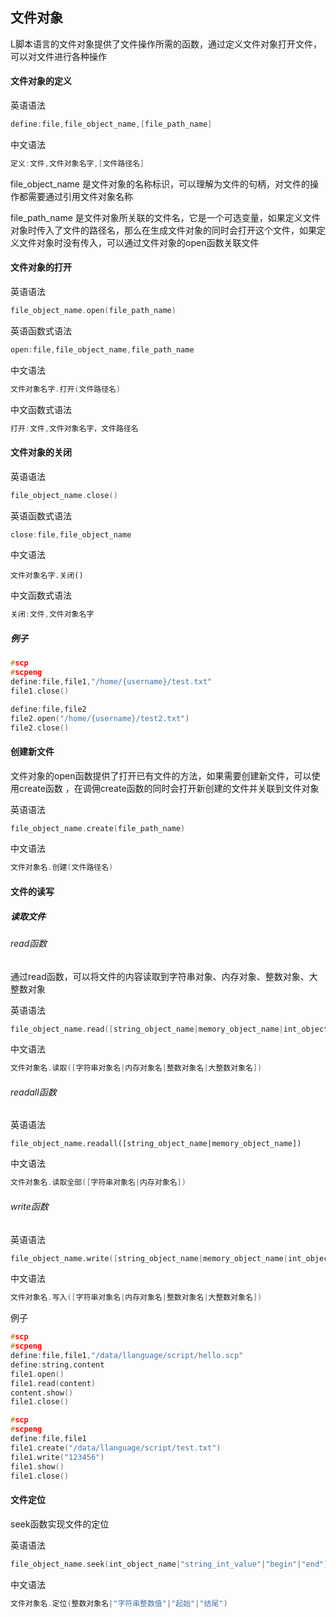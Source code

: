 ## 文件对象

L脚本语言的文件对象提供了文件操作所需的函数，通过定义文件对象打开文件，可以对文件进行各种操作

#### 文件对象的定义

英语语法

```c
define:file,file_object_name,[file_path_name]
```

中文语法

```c
定义:文件,文件对象名字,[文件路径名]
```



file_object_name 是文件对象的名称标识，可以理解为文件的句柄，对文件的操作都需要通过引用文件对象名称

file_path_name 是文件对象所关联的文件名，它是一个可选变量，如果定义文件对象时传入了文件的路径名，那么在生成文件对象的同时会打开这个文件，如果定义文件对象时没有传入，可以通过文件对象的open函数关联文件



#### 文件对象的打开

英语语法

```c
file_object_name.open(file_path_name)
```

英语函数式语法

```c
open:file,file_object_name,file_path_name
```



中文语法

```c
文件对象名字.打开(文件路径名)
```

中文函数式语法

```c
打开:文件,文件对象名字，文件路径名
```



#### 文件对象的关闭

英语语法

```c
file_object_name.close()
```

英语函数式语法

```c
close:file,file_object_name
```



中文语法

```
文件对象名字.关闭()
```

中文函数式语法

```c
关闭:文件,文件对象名字
```



##### 例子

```c
#scp
#scpeng
define:file,file1,"/home/{username}/test.txt"
file1.close()

define:file,file2
file2.open("/home/{username}/test2.txt")
file2.close()
```



#### 创建新文件

文件对象的open函数提供了打开已有文件的方法，如果需要创建新文件，可以使用create函数 ，在调佣create函数的同时会打开新创建的文件并关联到文件对象

英语语法

```c
file_object_name.create(file_path_name)
```

中文语法

```c
文件对象名.创建(文件路径名)
```



#### 文件的读写

##### 读取文件

###### read函数 

通过read函数，可以将文件的内容读取到字符串对象、内存对象、整数对象、大整数对象

英语语法

```c
file_object_name.read([string_object_name|memory_object_name|int_object_name|big_int_object_name])
```

中文语法

```c
文件对象名.读取([字符串对象名|内存对象名|整数对象名|大整数对象名])
```

###### readall函数

英语语法

```
file_object_name.readall([string_object_name|memory_object_name])
```

中文语法

```c
文件对象名.读取全部([字符串对象名|内存对象名])
```

###### write函数

英语语法

```c
file_object_name.write([string_object_name|memory_object_name|int_object_name|big_int_object_name])
```

中文语法

```c
文件对象名.写入([字符串对象名|内存对象名|整数对象名|大整数对象名])
```

例子

```c
#scp
#scpeng
define:file,file1,"/data/llanguage/script/hello.scp"
define:string,content
file1.open()
file1.read(content)
content.show()
file1.close()

```

```c
#scp
#scpeng
define:file,file1
file1.create("/data/llanguage/script/test.txt")
file1.write("123456")
file1.show()
file1.close()

```

#### 文件定位

seek函数实现文件的定位

英语语法

```c
file_object_name.seek(int_object_name|"string_int_value"|"begin"|"end")
```

中文语法

```c
文件对象名.定位(整数对象名|"字符串整数值"|"起始"|"结尾")
```

